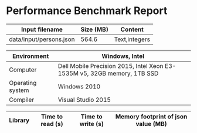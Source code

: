 # Performance Benchmark Report

Input filename|Size (MB)|Content
---|---|---
data/input/persons.json|564.6|Text,integers

Environment|Windows, Intel
---|---
Computer|Dell Mobile Precision 2015, Intel Xeon E3-1535M v5, 32GB memory, 1TB SSD
Operating system|Windows 2010
Compiler|Visual Studio 2015

Library|Time to read (s)|Time to write (s)|Memory footprint of json value (MB)
---|---|---|---

